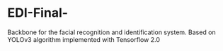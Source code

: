 # EDI-Final-
Backbone for the facial recognition and identification system. Based on YOLOv3 algorithm implemented with Tensorflow 2.0
